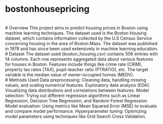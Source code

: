 # bostonhousepricing
<br>
# Overview
This project aims to predict housing prices in Boston using machine learning techniques. The dataset used is the Boston Housing dataset, which contains information collected by the U.S Census Service concerning housing in the area of Boston Mass. The dataset was published in 1978 and has since been used extensively in machine learning education.
<br>
 # Dataset
The dataset used (boston_housing.csv) contains 506 entries with 14 columns. Each row represents aggregated data about various features for houses in Boston.
Features include things like crime rate (CRIM), property tax rates (TAX), pupil-teacher ratio (PTRATIO), etc.
The target variable is the median value of owner-occupied homes (MEDV).
<br>
# Methods Used
Data preprocessing: Cleaning data, handling missing values, and scaling numerical features.
Exploratory data analysis (EDA): Visualizing data distributions and correlations between features.
Model selection: Trying out different regression algorithms such as Linear Regression, Decision Tree Regression, and Random Forest Regression.
Model evaluation: Using metrics like Mean Squared Error (MSE) to evaluate and compare model performance.
Hyperparameter tuning: Optimizing model parameters using techniques like Grid Search Cross Validation.
